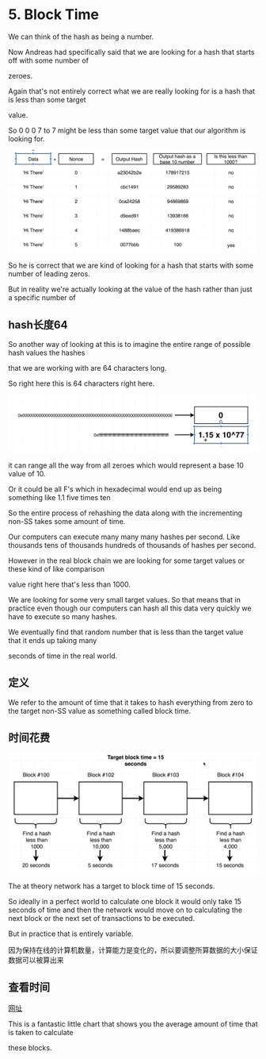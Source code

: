 # 5. Block Time

We can think of the hash as being a number.

Now Andreas had specifically said that we are looking for a hash that starts off with some number of

zeroes.

Again that's not entirely correct what we are really looking for is a hash that is less than some target

value.

So 0 0 0 7 to 7 might be less than some target value that our algorithm is looking for.

![img](../image/section1/15.png ':size=800')

So he is correct that we are kind of looking for a hash that starts with some number of leading zeros.

But in reality we're actually looking at the value of the hash rather than just a specific number of


## hash长度64
So another way of looking at this is to imagine the entire range of possible hash values the hashes

that we are working with are 64 characters long.

So right here this is 64 characters right here.


![img](../image/section1/16.png ':size=800')

it can range all the way from all zeroes which would represent a base 10 value of 10.

Or it could be all F's which in hexadecimal would end up as being something like 1.1 five times ten



So the entire process of rehashing the data along with the incrementing non-SS takes some amount of time.

Our computers can execute many many many hashes per second. Like thousands tens of thousands hundreds of thousands of hashes per second.

However in the real block chain we are looking for some target values or these kind of like comparison

value right here that's less than 1000.


We are looking for some very small target values. So that means that in practice even though our computers can hash all this data very quickly we have to execute so many hashes.

We eventually find that random number that is less than the target value that it ends up taking many

seconds of time in the real world.

## 定义
We refer to the amount of time that it takes to hash everything from zero to the target non-SS value as something called block time.


## 时间花费
![img](../image/section1/17.png ':size=600')

The at theory network has a target to block time of 15 seconds.

So ideally in a perfect world to calculate one block it would only take 15 seconds of time and then the network would move on to calculating the next block or the next set of transactions to be executed.

But in practice that is entirely variable.

因为保持在线的计算机数量，计算能力是变化的，所以要调整所算数据的大小保证数据可以被算出来


## 查看时间
[网址](https://etherscan.io/chart/blocktime)

This is a fantastic little chart that shows you the average amount of time that is taken to calculate

these blocks.

